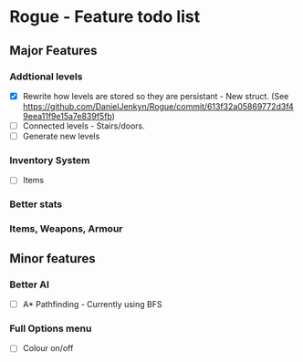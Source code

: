 # Rogue - Feature todo list

## Major Features

### Addtional levels
- [x] Rewrite how levels are stored so they are persistant - New struct. (See https://github.com/DanielJenkyn/Rogue/commit/613f32a05869772d3f49eea11f9e15a7e839f5fb)
- [ ] Connected levels - Stairs/doors.
- [ ] Generate new levels

### Inventory System
- [ ] Items

### Better stats

### Items, Weapons, Armour

## Minor features

### Better AI
- [ ] A* Pathfinding - Currently using BFS

### Full Options menu
- [ ] Colour on/off
